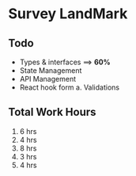 # Survey LandMark

## Todo

- Types & interfaces ==> **60%**
- State Management
- API Management
- React hook form
  a. Validations

## Total Work Hours

1. 6 hrs
2. 4 hrs
3. 8 hrs
4. 3 hrs
5. 4 hrs
